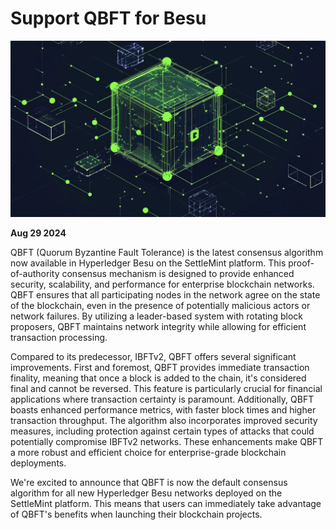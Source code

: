 # Support QBFT for Besu

![Changelog Image](../static/img/releases/support-qbft-for-besu.png)

**Aug 29 2024**

QBFT (Quorum Byzantine Fault Tolerance) is the latest consensus algorithm now available in Hyperledger Besu on the SettleMint platform. This proof-of-authority consensus mechanism is designed to provide enhanced security, scalability, and performance for enterprise blockchain networks. QBFT ensures that all participating nodes in the network agree on the state of the blockchain, even in the presence of potentially malicious actors or network failures. By utilizing a leader-based system with rotating block proposers, QBFT maintains network integrity while allowing for efficient transaction processing.

Compared to its predecessor, IBFTv2, QBFT offers several significant improvements. First and foremost, QBFT provides immediate transaction finality, meaning that once a block is added to the chain, it's considered final and cannot be reversed. This feature is particularly crucial for financial applications where transaction certainty is paramount. Additionally, QBFT boasts enhanced performance metrics, with faster block times and higher transaction throughput. The algorithm also incorporates improved security measures, including protection against certain types of attacks that could potentially compromise IBFTv2 networks. These enhancements make QBFT a more robust and efficient choice for enterprise-grade blockchain deployments.

We're excited to announce that QBFT is now the default consensus algorithm for all new Hyperledger Besu networks deployed on the SettleMint platform. This means that users can immediately take advantage of QBFT's benefits when launching their blockchain projects.
